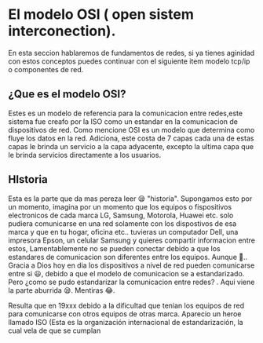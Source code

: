 # El modelo OSI ( open sistem interconection).

En esta seccion hablaremos de fundamentos de redes, si ya tienes aginidad con estos conceptos puedes continuar con el siguiente item modelo tcp/ip o componentes de red.

## ¿Que es el modelo OSI?

Estes es un modelo de referencia para la comunicacion entre redes,este sistema fue creafo por la ISO como un estandar en la comunicacion de dispositivos de red. Como mencione OSI es un modelo que determina como fluye los datos en la red.
Adiciona, este costa de 7 capas cada una de estas capas le brinda un servicio a la capa adyacente, excepto la ultima capa que le brinda servicios directamente  a los usuarios.

## HIstoria

Esta es la parte que da mas pereza leer 😪 "historia". Supongamos esto por un momento, imagina por un momento que los equipos  o fispositivos electronicos de cada marca LG, Samsung, Motorola, Huawei etc. solo pudiera comunicarse en una red solamente con los dispostivos de esa marca y que en tu hogar, oficina etc.. tuvieras un computador Dell, una impresora Epson, un celular Samsung y quieres compartir informacion entre estos, Lamentablemente no se pueden conectar debido a que los estandares de comunicacion son diferentes entre los equipos. Aunque 🤔..
 Gracia a Dios hoy en dia los dispositivos a nivel de red pueden comunicarse entre si 😃, debido a que el modelo de comunicacion se a estandarizado. Pero ¿como se pudo estandarizar la comunicacion entre redes? . Aqui viene la parte aburrida 😪. Mentiras 😂.

Resulta que en 19xxx debido a la dificultad que tenian los equipos de red para comunicarse con otros equipos de otras marca. Aparecio un heroe llamado ISO (Esta es la organización internacional de estandarización, la cual vela de que se cumplan 

